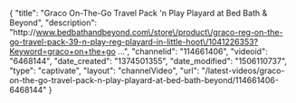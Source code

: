 {
    "title": "Graco On-The-Go Travel Pack 'n Play Playard at Bed Bath & Beyond",
    "description": "http:\/\/www.bedbathandbeyond.com\/store\/product\/graco-reg-on-the-go-travel-pack-39-n-play-reg-playard-in-little-hoot\/1041226353?Keyword=graco+on+the+go ...",
    "channelid": "114661406",
    "videoid": "6468144",
    "date_created": "1374501355",
    "date_modified": "1506110737",
    "type": "captivate",
    "layout": "channelVideo",
    "url": "\/latest-videos\/graco-on-the-go-travel-pack-n-play-playard-at-bed-bath-beyond\/114661406-6468144"
}